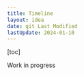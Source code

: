 ```yaml
---
title: Timeline
layout: idea
date: git Last Modified
lastUpdate: 2024-01-10
---
```


[toc]

Work in progress